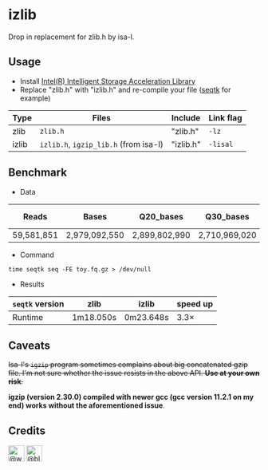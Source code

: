 # izlib
Drop in replacement for zlib.h by isa-l.

## Usage

* Install [Intel(R) Intelligent Storage Acceleration Library](https://github.com/intel/isa-l#intelr-intelligent-storage-acceleration-library)
* Replace "zlib.h" with "izlib.h" and re-compile your file ([seqtk](https://github.com/lh3/seqtk) for example)

| Type | Files | Include | Link flag |
|------|-------|---------|--------------|
| zlib | `zlib.h` | "zlib.h" | `-lz` |
| izlib| `izlib.h`, `igzip_lib.h` (from isa-l) | "izlib.h" | `-lisal` |

## Benchmark

* Data

|Reads       |    Bases       |   Q20_bases    |   Q30_bases    |   GC_bases  |  File size (`toy.fq.gz`)|
|------------|------------|------------|------------|------------|------------|
|59,581,851    |    2,979,092,550  |   2,899,802,990   |   2,710,969,020   |   1,188,643,406  |  2,942,110,279 |


* Command

```
time seqtk seq -FE toy.fq.gz > /dev/null
```

* Results

| `seqtk` version | zlib       | izlib      |  speed up |
|-------|-------------|------------|--------------------|
| Runtime  |  1m18.050s  |  0m23.648s | 3.3×  |

## Caveats
~~Isa-l's `igzip` program sometimes complains about big concatenated gzip file. I'm not sure whether the issue resists in the above API. **Use at your own risk**.~~

**igzip (version 2.30.0) compiled with newer gcc (gcc version 11.2.1 on my end) works without the aforementioned issue**.

## Credits
<a href="http://github.com/wulj2" target="_blank"><img src="https://avatars.githubusercontent.com/u/37930892?v=4" alt="@wulj2" size="32" height="32" width="32" data-view-component="true" class="avatar circle"></a>
<a href="http://github.com/bli25" target="_blank"><img src="https://avatars.githubusercontent.com/u/10385559?v=4" alt="@bli25" size="32" height="32" width="32" data-view-component="true" class="avatar circle"></a>
